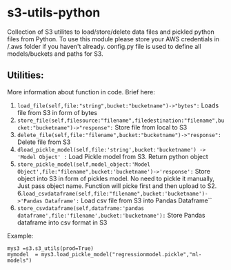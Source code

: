 # s3-utils-python


Collection of S3 utilites to load/store/delete data files and pickled python files from Python. To use this module please store your AWS credentials in /.aws folder if you haven't already. config.py file is used to define all models/buckets and paths for S3.

## Utilities:

More information about function in code. Brief here:

1. ```load_file(self,file:"string",bucket:"bucketname")->"bytes":```
Loads file from S3 in form of bytes
2. ```store_file(self,filesource:"filename",filedestination:"filename",bucket:"bucketname")->"response":```
Store file from local to S3
3. ```delete_file(self,file:"filename",bucket:"bucketname")->"response":```
Delete file from S3
4. ```dload_pickle_model(self,file:'string',bucket:'bucketname') -> 'Model Object' :```
Load Pickle model from S3. Return python object
5. ```store_pickle_model(self,model_object:'Model Object',file:"filename",bucket:'bucketname')->'response':```
Store object into S3 in form of pickles model. No need to pickle it manually, Just pass object name. Function will picke first and then upload to S2.
6.```load_csvdataframe(self,file:"filename",bucket:'bucketname')->'Pandas Dataframe':```
Load csv file from S3 into Pandas Dataframe``
7. ```store_csvdataframe(self,dataframe:'pandas dataframe',file:'filename',bucket:'bucketname'):```
Store Pandas dataframe into csv format in S3

Example:

```
mys3 =s3.s3_utils(prod=True)
mymodel  = mys3.load_pickle_model("regressionmodel.pickle","ml-models")
```






